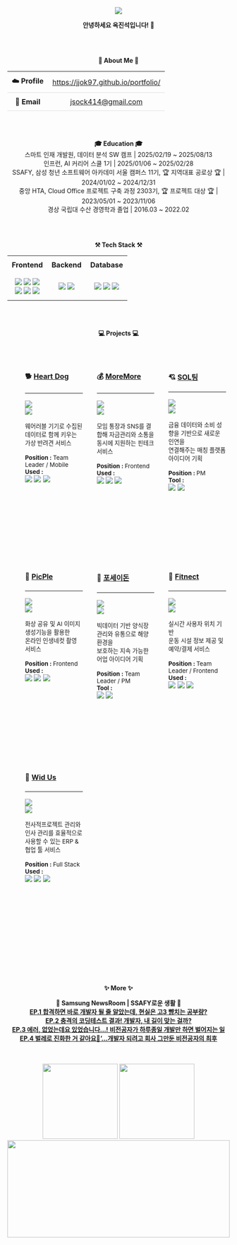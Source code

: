 <p align='center'>
    <img src="https://capsule-render.vercel.app/api?type=waving&color=auto&height=300&section=header&text=Hello!&fontSize=70&fontColor=FFFFFF"/>
</p>

<p align="center">
    <strong>안녕하세요 옥진석입니다! 👐</strong>
</p>
 
<br>
<br>

<p align="center">
<strong>🌟 About Me 🌟</strong>
</p>

<table align="center" style="width: 80%; border-collapse: collapse;">
    <tr style="border-bottom: 1px solid #dddddd;">
        <td align="center" style="padding: 10px;"><strong>☁️ Profile</strong></td>
        <td align="center" style="padding: 10px;"><a href="https://jjok97.github.io/portfolio/">https://jjok97.github.io/portfolio/</a></td>
    </tr>
    <tr style="border-bottom: 1px solid #dddddd;">
        <td align="center" style="padding: 10px;"><strong>📧 Email</strong></td>
        <td align="center" style="padding: 10px;"><a href="mailto:jsock414@gmail.com">jsock414@gmail.com</a></td>
    </tr>
</table>

<br>
<br>

<p align="center">
    <strong>🎓 Education 🎓</strong>
    <br>스마트 인재 개발원, 데이터 분석 SW 캠프 | 2025/02/19 ~ 2025/08/13
    <br>인프런, AI 커리어 스쿨 1기 | 2025/01/06 ~ 2025/02/28
    <br>SSAFY, 삼성 청년 소프트웨어 아카데미 서울 캠퍼스 11기, 🏆 지역대표 공로상 🏆 | 2024/01/02 ~ 2024/12/31
    <br>중앙 HTA, Cloud Office 프로젝트 구축 과정 2303기, 🏆 프로젝트 대상 🏆 | 2023/05/01 ~ 2023/11/06 
    <br>경상 국립대 수산 경영학과 졸업 | 2016.03 ~ 2022.02
</p>

<br>
<br>

<p align="center">
    <strong>⚒️ Tech Stack ⚒️</strong><br>
</p>

<table align="center" style="width: 80%; border-collapse: collapse;">
    <tr>
        <td align="center" style="padding: 10px;"><strong>Frontend</strong></td>
        <td align="center" style="padding: 10px;"><strong>Backend</strong></td>
        <td align="center" style="padding: 10px;"><strong>Database</strong></td>
    </tr>
    <tr>
        <td align="center" style="padding: 10px;">
            <img src="https://img.shields.io/badge/HTML5-E34F26?style=flat-square&logo=html5&logoColor=white"/> 
            <img src="https://img.shields.io/badge/CSS3-1572B6?style=flat-square&logo=css3&logoColor=white"/> 
            <img src="https://img.shields.io/badge/JavaScript-F7DF1E?style=flat-square&logo=javascript&logoColor=black"/> 
            <br>
            <img src="https://img.shields.io/badge/AJAX-F7DF1E?style=flat-square&logo=javascript&logoColor=black"/> 
            <img src="https://img.shields.io/badge/Vue.js-4FC08D?style=flat-square&logo=vue.js&logoColor=white"/>
            <img src="https://img.shields.io/badge/React-61DAFB?style=flat-square&logo=react&logoColor=black"/>
        </td>
        <td align="center" style="padding: 10px;">
            <img src="https://img.shields.io/badge/Java-007396?style=flat-square&logo=java&logoColor=white&logoWidth=20"/>
            <img src="https://img.shields.io/badge/Spring-6DB33F?style=flat-square&logo=spring&logoColor=white"/>
        </td>
        <td align="center" style="padding: 10px;">
            <img src="https://img.shields.io/badge/MyBatis-000000?style=flat-square&logo=mybatis&logoColor=white"/> 
            <img src="https://img.shields.io/badge/Oracle-F80000?style=flat-square&logo=oracle&logoColor=white"/> 
            <img src="https://img.shields.io/badge/MySQL-4479A1?style=flat-square&logo=mysql&logoColor=white"/> 
        </td>
    </tr>
</table>

<br>
<br>

<p align="center">
<strong>💻 Projects 💻</strong>
</p>
<table align="center" style="width: 100%; table-layout: fixed; border-collapse: separate; border: none; border-spacing: 16px;">
<tr>
<td width="33%" style="border: none; background: none; vertical-align: top;">
<div style="min-height: 400px; width: 100%; padding: 16px; background: none;">
   <p align="left">
       <h4>🐕 <a href="https://github.com/your-repo/heart-dog">Heart Dog</a></h4>
       <hr>
   </p>
   <p align="left">
     <img src="https://img.shields.io/badge/Project-SSAFY-blue?style=flat"/><br>
     <img src="https://img.shields.io/badge/Period-2024.10~2024.11-green?style=flat"/>
   </p>
   <p align="left"><sup>웨어러블 기기로 수집된 데이터로 함께 키우는 <br> 가상 반려견 서비스</sup></p>
<p align="left">
 <sup><b>Position : </b>Team Leader / Mobile</sup><br>
 <sup><b>Used : </b></sup><br>
 <img src="https://img.shields.io/badge/Kotlin-7F52FF?style=flat&logo=kotlin&logoColor=white"/>
 <img src="https://img.shields.io/badge/Supabase-3FCF8E?style=flat&logo=supabase&logoColor=white"/>
 <img src="https://img.shields.io/badge/Firebase-FFCA28?style=flat&logo=firebase&logoColor=black"/>
</p>
 </div>
</td>
<td width="33%" style="border: none; background: none; vertical-align: top;">
<div style="min-height: 400px; width: 100%; padding: 16px; background: none;">
  <p align="left">
    <h4>💰 <a href="https://github.com/JJOK97/MoreMore">MoreMore</a></h4>
    <hr>
  </p>
  <p align="left">
    <img src="https://img.shields.io/badge/Project-SSAFY-blue?style=flat"/><br>
    <img src="https://img.shields.io/badge/Period-2024.08~2024.10-green?style=flat"/>
  </p>
  <p align="left"><sup>모임 통장과 SNS를 결합해 자금관리와 소통을 <br> 동시에 지원하는 핀테크 서비스</sup></p>
  <p align="left">
    <sup><b>Position : </b>Frontend</sup><br/>
    <sup><b>Used : </b></sup><br>
    <img src="https://img.shields.io/badge/React-61DAFB?style=flat&logo=react&logoColor=black"/>
    <img src="https://img.shields.io/badge/Spring-6DB33F?style=flat&logo=spring&logoColor=white"/>    
    <img src="https://img.shields.io/badge/MyBatis-000000?style=flat&logo=mybatis&logoColor=white"/>
  </p>
</div>
</td>
<td width="33%" style="border: none; background: none; vertical-align: top;">
 <div style="min-height: 400px; width: 100%; padding: 16px; background: none;">
  <p align="left">
    <h4>💘 <a href="https://github.com/your-repo/sol-ting">SOL팅</a></h4>
    <hr>
  </p>
  <p align="left">
    <img src="https://img.shields.io/badge/해커톤-신한은행-blue?style=flat"/><br>
    <img src="https://img.shields.io/badge/Period-2024.07~2024.08-green?style=flat"/>
  </p>
  <p align="left"><sup>금융 데이터와 소비 성향을 기반으로 새로운 인연을 <br> 연결해주는 매칭 플랫폼 아이디어 기획</sup></p>
  <p align="left">
    <sup><b>Position : </b>PM</sup><br/>
    <sup><b>Tool : </b></sup><br>
    <img src="https://img.shields.io/badge/Figma-F24E1E?style=flat&logo=figma&logoColor=white"/>
    <img src="https://img.shields.io/badge/Wireframe-000000?style=flat&logo=wire&logoColor=white"/>
  </p>
</div>
</td>
</tr>
<!-- Second row -->
<tr>
<td width="33%" style="border: none; background: none; vertical-align: top;">
 <div style="min-height: 400px; width: 100%; padding: 16px; background: none;">
  <p align="left">
    <h4>📸 <a href="https://github.com/JJOK97/PicPle">PicPle</a></h4>
    <hr>
  </p>
  <p align="left">
    <img src="https://img.shields.io/badge/Project-SSAFY-blue?style=flat"/><br>
    <img src="https://img.shields.io/badge/Period-2024.07~2024.08-green?style=flat"/>
  </p>
  <p align="left"><sup>화상 공유 및 AI 이미지 생성기능을 활용한 <br> 온라인 인생네컷 촬영 서비스</sup></p>
  <p align="left">
    <sup><b>Position : </b>Frontend</sup><br/>
    <sup><b>Used : </b></sup><br>
    <img src="https://img.shields.io/badge/Vue.js-4FC08D?style=flat&logo=vue.js&logoColor=white"/>      
    <img src="https://img.shields.io/badge/WebRTC-333333?style=flat&logo=webrtc&logoColor=white"/>
    <img src="https://img.shields.io/badge/WebSocket-010101?style=flat&logo=socket.io&logoColor=white"/>
  </p>
</div>
</td>
<td width="33%" style="border: none; background: none; vertical-align: top;">
<div style="min-height: 400px; width: 100%; padding: 16px; background: none;">
  <p align="left">
    <h4>🌊 <a href="https://github.com/your-repo/ocean-platform">포세이돈</a></h4>
    <hr>
  </p>
  <p align="left">
    <img src="https://img.shields.io/badge/공모전-금융위원회-yellow?style=flat"/><br>
    <img src="https://img.shields.io/badge/Period-2024.06~2024.07-green?style=flat"/>
  </p>
  <p align="left"><sup>빅데이터 기반 양식장 관리와 유통으로 해양 환경을 <br> 보호하는 지속 가능한 어업 아이디어 기획</sup></p>
  <p align="left">
    <sup><b>Position : </b>Team Leader / PM</sup><br/>
    <sup><b>Tool : </b></sup><br>
    <img src="https://img.shields.io/badge/Figma-F24E1E?style=flat&logo=figma&logoColor=white"/>
    <img src="https://img.shields.io/badge/PowerPoint-B7472A?style=flat&logo=microsoftpowerpoint&logoColor=white"/>
  </p>
</div>
</td>
<td width="33%" style="border: none; background: none; vertical-align: top;">
    <div style="min-height: 400px; width: 100%; padding: 16px; background: none;">
      <p align="left">
        <h4>💪 <a href="https://github.com/JJOK97/Fitnect">Fitnect</a></h4>
        <hr>
      </p>
      <p align="left">
        <img src="https://img.shields.io/badge/Project-SSAFY-blue?style=flat"/><br>
        <img src="https://img.shields.io/badge/Period-2024.06~2024.07-green?style=flat"/>
      </p>
      <p align="left"><sup>실시간 사용자 위치 기반 <br> 운동 시설 정보 제공 및 예약/결제 서비스</sup></p>
      <p align="left">
        <sup><b>Position : </b>Team Leader / Frontend</sup><br/>
        <sup><b>Used : </b></sup><br>
        <img src="https://img.shields.io/badge/Vue.js-4FC08D?style=flat&logo=vue.js&logoColor=white"/>
        <img src="https://img.shields.io/badge/Kakao_Map-FFCD00?style=flat&logo=kakao&logoColor=black"/>
        <img src="https://img.shields.io/badge/TMap-FF4646?style=flat&logo=map&logoColor=white"/>
      </p>
    </div>
</td>
</tr>
<!-- Third row -->
<tr>
<td width="33%" style="border: none; background: none; vertical-align: top;">
    <div style="min-height: 400px; width: 100%; padding: 16px; background: none;">
      <p align="left">
        <h4>🏢 <a href="https://github.com/JJOK97/WidUs">Wid Us</a></h4>
        <hr>
      </p>
      <p align="left">
        <img src="https://img.shields.io/badge/Project-중앙HTA-blue?style=flat"/><br>
        <img src="https://img.shields.io/badge/Period-2023.09~2023.11-green?style=flat"/>
      </p>
      <p align="left"><sup>전사적프로젝트 관리와 인사 관리를 효율적으로 사용할 수 있는 ERP & 협업 툴 서비스</sup></p>
      <p align="left">
        <sup><b>Position : </b>Full Stack</sup><br/>
        <sup><b>Used : </b></sup><br>
        <img src="https://img.shields.io/badge/Spring-6DB33F?style=flat&logo=spring&logoColor=white"/>
        <img src="https://img.shields.io/badge/JSP-007396?style=flat&logo=java&logoColor=white"/>
        <img src="https://img.shields.io/badge/Oracle-F80000?style=flat&logo=oracle&logoColor=white"/>
      </p>
    </div>
</td>
<td width="33%" style="border: none;"></td>
<td width="33%" style="border: none;"></td>
</tr>
</table>

<br>
<br>


<p align="center">
    <strong>✨ More ✨</strong>
</p>

<p align="center">
  <strong>🎥 Samsung NewsRoom | SSAFY로운 생활 🎥</strong>
  <br><a href="https://youtu.be/GUu2b23rJfw?si=Rjb06PHExf8LNqhS"><strong>EP.1 합격하면 바로 개발자 될 줄 알았는데, 현실은 고3 뺨치는 공부량?</strong></a>
  <br><a href="https://youtu.be/eSyS_vX-aHM?si=uG8GRfyZUX4WclFd"><strong>EP.2 충격의 코딩테스트 결과! 개발자, 내 길이 맞는 걸까?</strong></a>
  <br><a href="https://www.youtube.com/watch?v=wUze4_t1u0k&t=349s"><strong>EP.3 에러, 없었는데요 있었습니다...! 비전공자가 하루종일 개발만 하면 벌어지는 일</strong></a>
  <br><a href="https://www.youtube.com/watch?v=8FJV9lLGshI&t=5s"><strong>EP.4 벌레로 진화한 거 같아요🐛’…개발자 되려고 회사 그만둔 비전공자의 최후</strong></a>
</p>

<br>
<br>

<div align="center">
  <img height="170em" src="https://github-readme-streak-stats-fh402dilp-jjok97s-projects.vercel.app?user=JJOK97&nocache=1" />
  <img height="170em" src="https://github-readme-stats.vercel.app/api/top-langs/?username=JJOK97&layout=compact"/>
</div>

<div align="center">
  <img height="220em" width="100%" src="https://github-profile-summary-cards.vercel.app/api/cards/profile-details?username=JJOK97&theme=vue"/>
</div>
